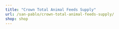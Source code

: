 ```yaml
---
title: "Crown Total Animal Feeds Supply"
url: /san-pablo/crown-total-animal-feeds-supply/
shop: shop
---
```

